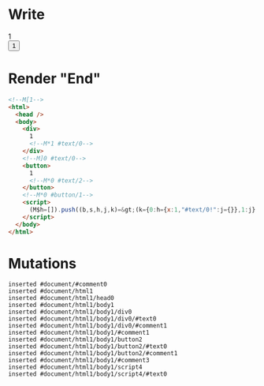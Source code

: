 # Write
  <!M[1><div>1<!M*1 #text/0></div><!M]0 #text/0><button>1<!M*0 #text/2></button><!M*0 #button/1><script>(M$h=[]).push((b,s,h,j,k)=>(k={0:h={x:1,"#text/0!":j={}},1:j},j._=h,k),[0,"packages/translator-tags/src/__tests__/fixtures/define-tag-render-closure/template.marko_0_x",])</script>


# Render "End"
```html
<!--M[1-->
<html>
  <head />
  <body>
    <div>
      1
      <!--M*1 #text/0-->
    </div>
    <!--M]0 #text/0-->
    <button>
      1
      <!--M*0 #text/2-->
    </button>
    <!--M*0 #button/1-->
    <script>
      (M$h=[]).push((b,s,h,j,k)=&gt;(k={0:h={x:1,"#text/0!":j={}},1:j},j._=h,k),[0,"packages/translator-tags/src/__tests__/fixtures/define-tag-render-closure/template.marko_0_x",])
    </script>
  </body>
</html>
```

# Mutations
```
inserted #document/#comment0
inserted #document/html1
inserted #document/html1/head0
inserted #document/html1/body1
inserted #document/html1/body1/div0
inserted #document/html1/body1/div0/#text0
inserted #document/html1/body1/div0/#comment1
inserted #document/html1/body1/#comment1
inserted #document/html1/body1/button2
inserted #document/html1/body1/button2/#text0
inserted #document/html1/body1/button2/#comment1
inserted #document/html1/body1/#comment3
inserted #document/html1/body1/script4
inserted #document/html1/body1/script4/#text0
```
